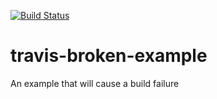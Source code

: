 [![Build Status](https://travis-ci.org/cookerlyk/travis-broken-examplepng)](https://travis-ci.org/cookerlyk/travis-broken-example)
# travis-broken-example

An example that will cause a build failure
